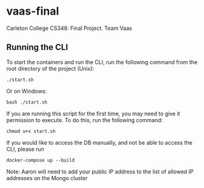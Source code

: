 # vaas-final
Carleton College CS348: Final Project. Team Vaas

## Running the CLI
To start the containers and run the CLI, run the following command from the root directory of the project (Unix):
```
./start.sh
```
Or on Windows:
```
bash ./start.sh
```
If you are running this script for the first time, you may need to give it permission to execute. To do this, run the following command:
```
chmod u+x start.sh
```
If you would like to access the DB manually, and not be able to access the CLI, please run 
```
docker-compose up --build
``` 
Note: Aaron will need to add your public IP address to the list of allowed IP addresses on the Mongo cluster